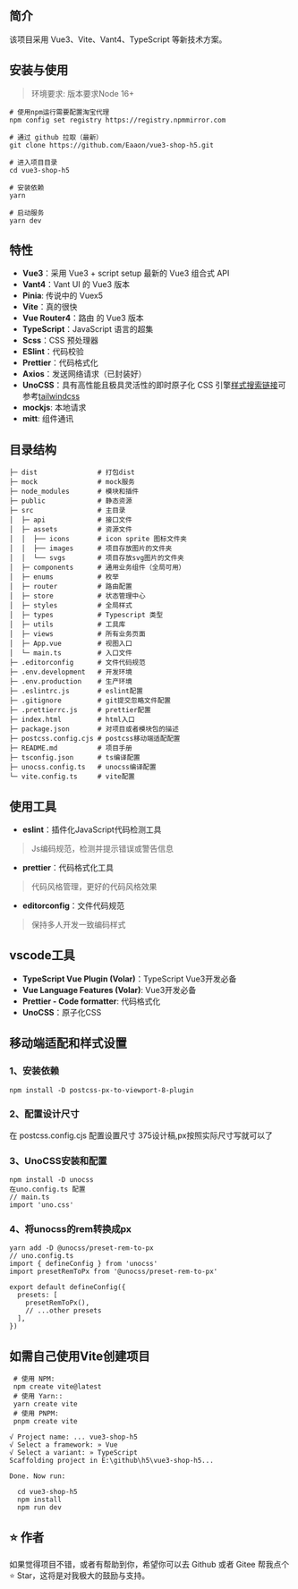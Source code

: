 ## 简介
该项目采用 Vue3、Vite、Vant4、TypeScript 等新技术方案。

## 安装与使用
> 环境要求: 版本要求Node 16+

```
# 使用npm运行需要配置淘宝代理
npm config set registry https://registry.npmmirror.com

# 通过 github 拉取（最新）
git clone https://github.com/Eaaon/vue3-shop-h5.git

# 进入项目目录
cd vue3-shop-h5

# 安装依赖
yarn

# 启动服务
yarn dev
```

## 特性

- **Vue3**：采用 Vue3 + script setup 最新的 Vue3 组合式 API
- **Vant4**：Vant UI 的 Vue3 版本
- **Pinia**: 传说中的 Vuex5
- **Vite**：真的很快
- **Vue Router4**：路由 的 Vue3 版本
- **TypeScript**：JavaScript 语言的超集
- **Scss**：CSS 预处理器
- **ESlint**：代码校验
- **Prettier**：代码格式化
- **Axios**：发送网络请求（已封装好）
- **UnoCSS**：具有高性能且极具灵活性的即时原子化 CSS 引擎[样式搜索链接](https://unocss.dev/interactive/)可参考[tailwindcss](https://tailwindcss.com/docs/margin)
- **mockjs**: 本地请求
- **mitt**: 组件通讯

## 目录结构
```
├─ dist               # 打包dist
├─ mock               # mock服务
├─ node_modules       # 模块和插件
├─ public             # 静态资源
├─ src                # 主目录
│  ├─ api             # 接口文件
│  ├─ assets          # 资源文件
│  │  ├── icons       # icon sprite 图标文件夹
│  │  ├── images      # 项目存放图片的文件夹
│  │  └── svgs        # 项目存放svg图片的文件夹
│  ├─ components      # 通用业务组件（全局可用）
│  ├─ enums           # 枚举
│  ├─ router          # 路由配置
│  ├─ store           # 状态管理中心
│  ├─ styles          # 全局样式
│  ├─ types           # Typescript 类型
│  ├─ utils           # 工具库
│  ├─ views           # 所有业务页面
│  ├─ App.vue         # 视图入口
│  └─ main.ts         # 入口文件
├─ .editorconfig      # 文件代码规范
├─ .env.development   # 开发环境
├─ .env.production    # 生产环境
├─ .eslintrc.js       # eslint配置
├─ .gitignore         # git提交忽略文件配置
├─ .prettierrc.js     # prettier配置
├─ index.html         # html入口
├─ package.json       # 对项目或者模块包的描述
├─ postcss.config.cjs # postcss移动端适配配置       
├─ README.md          # 项目手册
├─ tsconfig.json      # ts编译配置
├─ unocss.config.ts   # unocss编译配置
└─ vite.config.ts     # vite配置
```

## 使用工具

- **eslint**：插件化JavaScript代码检测工具
> Js编码规范，检测并提示错误或警告信息

- **prettier**：代码格式化工具
> 代码风格管理，更好的代码风格效果

- **editorconfig**：文件代码规范
> 保持多人开发一致编码样式

## vscode工具
- **TypeScript Vue Plugin (Volar)**：TypeScript Vue3开发必备
- **Vue Language Features (Volar)**: Vue3开发必备
- **Prettier - Code formatter**: 代码格式化
- **UnoCSS**：原子化CSS

## 移动端适配和样式设置
### 1、安装依赖
```
npm install -D postcss-px-to-viewport-8-plugin
```

### 2、配置设计尺寸
在 postcss.config.cjs 配置设置尺寸 375设计稿,px按照实际尺寸写就可以了

### 3、UnoCSS安装和配置
```
npm install -D unocss
在uno.config.ts 配置
// main.ts
import 'uno.css'
```

### 4、将unocss的rem转换成px
```
yarn add -D @unocss/preset-rem-to-px
// uno.config.ts
import { defineConfig } from 'unocss'
import presetRemToPx from '@unocss/preset-rem-to-px'

export default defineConfig({
  presets: [
    presetRemToPx(),
    // ...other presets
  ],
})
```

## 如需自己使用Vite创建项目
```
 # 使用 NPM:
 npm create vite@latest
 # 使用 Yarn::
 yarn create vite
 # 使用 PNPM:
 pnpm create vite
```

```
√ Project name: ... vue3-shop-h5
√ Select a framework: » Vue
√ Select a variant: » TypeScript
Scaffolding project in E:\github\h5\vue3-shop-h5...

Done. Now run:

  cd vue3-shop-h5
  npm install
  npm run dev
```

## ⭐ 作者

如果觉得项目不错，或者有帮助到你，希望你可以去 Github 或者 Gitee 帮我点个 ⭐ Star，这将是对我极大的鼓励与支持。